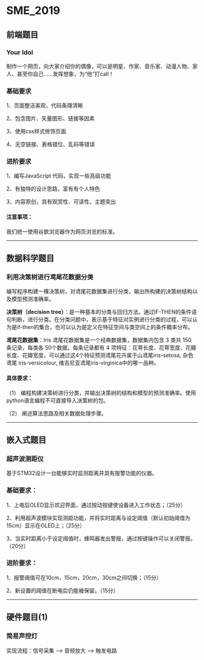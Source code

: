 # SME_2019
## 前端题目

### Your Idol

制作一个网页，向大家介绍你的偶像，可以是明星、作家、音乐家、动漫人物、家人、甚至你自己......发挥想象，为“他”打call！

### 基础要求

1、页面整洁美观，代码条理清晰

2、包含图片、矢量图形、链接等因素

3、使用css样式修饰页面

4、无空链接、表格错位、乱码等错误

### 进阶要求

1、编写JavaScript 代码，实现一些高级功能

2、有独特的设计思路，富有有个人特色

3、内容原创，具有观赏性、可读性，主题突出

#### 注意事项：
我们统一使用谷歌浏览器作为网页浏览的标准。

----

## 数据科学题目

### 利用决策树进行鸢尾花数据分类

编写程序构建一棵决策树，对鸢尾花数据集进行分类，输出所构建的决策树结构以及模型预测准确率。

**决策树（decision tree）**：是一种基本的分类与回归方法。通过IF-THEN的条件语句判断，进行分类。在分类问题中，表示基于特征对实例进行分类的过程，可以认为是if-then的集合，也可以认为是定义在特征空间与类空间上的条件概率分布。

**鸢尾花数据集**：Iris 鸢尾花数据集是一个经典数据集，数据集内包含 3 类共 150 条记录，每类各 50个数据，每条记录都有 4 项特征：花萼长度、花萼宽度、花瓣长度、花瓣宽度，可以通过这4个特征预测鸢尾花卉属于山鸢尾iris-setosa, 杂色鸢尾 iris-versicolour, 维吉尼亚鸢尾iris-virginica中的哪一品种。

#### 具体要求：
（1）	编程构建决策树进行分类，并输出决策树的结构和模型的预测准确率。使用python语言编程不可直接导入决策树的包。

（2）	阐述算法思路及相关数据处理步骤。

---

## 嵌入式题目

### 超声波测距仪

基于STM32设计一台能够实时监测距离并具有报警功能的仪器。

### 基础要求：

1、上电后OLED显示欢迎界面，通过按动按键使设备进入工作状态；（25分）

2、利用超声波模块实现测距功能，并将实时距离与设定阈值（默认初始阈值为15cm）显示在OLED上；（25分）

3、当实时距离小于设定阈值时，蜂鸣器发出警报，通过按键操作可以关闭警报。（20分）

### 进阶要求：

1、报警阈值可在10cm，15cm，20cm，30cm之间切换；（15分）

2、新设置的阈值在断电后仍能被保留。（15分）

---

## 硬件题目(1)

### 简易声控灯

实现流程：信号采集 ——> 音频放大 ——> 触发电路


